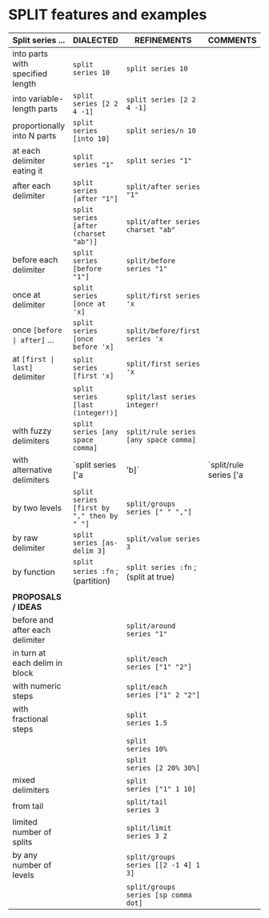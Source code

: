 SPLIT features and examples
===========================

| **Split series ...**             |              **DIALECTED**                |            **REFINEMENTS**            |         **COMMENTS**        |
|----------------------------------|-------------------------------------------|---------------------------------------|-----------------------------|
| into parts with specified length | `split series 10`                         | `split series 10`                     |                             |
| into variable-length parts       | `split series [2 2 4 -1]`                 | `split series [2 2 4 -1]`             |                             |
| proportionally into N parts      | `split series [into 10]`                  | `split series/n 10`                   |                             |
| at each delimiter eating it      | `split series "1"`                        | `split series "1"`                    |                             |
| after each delimiter             | `split series [after "1"]`                | `split/after series "1"`              |                             |
|                                  | `split series [after (charset "ab")]`     | `split/after series charset "ab"`     |                             |
| before each delimiter            | `split series [before "1"]`               | `split/before series "1"`             |                             |
| once at delimiter                | `split series [once at 'x]`               | `split/first series 'x`               |                             |
| once `[before \| after]` ...     | `split series [once before 'x]`           | `split/before/first series 'x`        |                             |
| at `[first \| last]` delimiter   | `split series [first 'x]`                 | `split/first series 'x`               |                             |
|                                  | `split series [last (integer!)]`          | `split/last series integer!`          |                             |
| with fuzzy delimiters            | `split series [any space comma]`          | `split/rule series [any space comma]` |                             |
| with alternative delimiters      | `split series ['a | 'b]`                  | `split/rule series ['a | 'b]`         |                             |
| by two levels                    | `split series [first by "," then by " "]` | `split/groups series [" " ","]`       |                             |
| by raw delimiter                 | `split series [as-delim 3]`               | `split/value series 3`                |                             |
| by function                      | `split series :fn`     ;(partition)       | `split series :fn`   ;(split at true) |                             |
|                                  |                                           |                                       |                             |
| **PROPOSALS / IDEAS**            |                                           |                                       |                             |
| before and after each delimiter  |                                           | `split/around series "1"`             |                             |
| in turn at each delim in block   |                                           | `split/each   series ["1" "2"]`       |                             |
| with numeric steps               |                                           | `split/each   series ["1" 2 "2"]`     |                             |
| with fractional steps            |                                           | `split        series 1.5`             |                             |
|                                  |                                           | `split        series 10%`             |                             |
|                                  |                                           | `split        series [2 20% 30%]`     |                             |
| mixed delimiters                 |                                           | `split        series ["1" 1 10]`      |                             |
| from tail                        |                                           | `split/tail   series 3`               |                             |
| limited number of splits         |                                           | `split/limit  series 3 2`             |                             |
| by any number of levels          |                                           | `split/groups series [[2 -1 4] 1 3]`  |                             |
|                                  |                                           | `split/groups series [sp comma dot]`  |                             |
